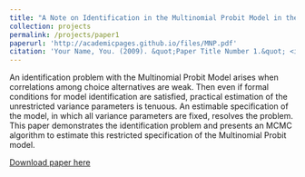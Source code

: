 ```yaml
---
title: "A Note on Identification in the Multinomial Probit Model in the Presence of Weak Correlation"
collection: projects
permalink: /projects/paper1
paperurl: 'http://academicpages.github.io/files/MNP.pdf'
citation: 'Your Name, You. (2009). &quot;Paper Title Number 1.&quot; <i>Journal 1</i>. 1(1).'
---
```

An identification problem with the Multinomial Probit Model arises when correlations among choice alternatives are weak. Then even if formal conditions for model identification are satisfied, practical estimation of the unrestricted variance parameters is tenuous. An estimable specification of the model, in which all variance parameters are fixed, resolves the problem. This paper demonstrates the identification problem and presents an MCMC algorithm to estimate this restricted specification of the Multinomial Probit model.

[Download paper here](http://academicpages.github.io/files/MNP.pdf)
